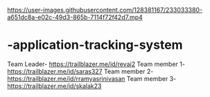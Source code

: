 

https://user-images.githubusercontent.com/128381167/233033380-a651dc8a-e02c-49d3-865b-7114f72f42d7.mp4

# -application-tracking-system 
Team Leader- https://trailblazer.me/id/revaj2
Team member 1- https://trailblazer.me/id/saras327
Team member 2- https://trailblazer.me/id/rramyasrinivasan
Team member 3- https://trailblazer.me/id/skalak23
